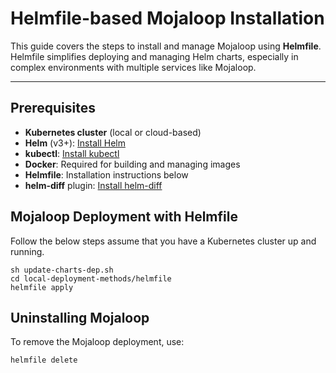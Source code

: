 
# Helmfile-based Mojaloop Installation

This guide covers the steps to install and manage Mojaloop using **Helmfile**. Helmfile simplifies deploying and managing Helm charts, especially in complex environments with multiple services like Mojaloop.

---

## Prerequisites

- **Kubernetes cluster** (local or cloud-based)
- **Helm** (v3+): [Install Helm](https://helm.sh/docs/intro/install/)
- **kubectl**: [Install kubectl](https://kubernetes.io/docs/tasks/tools/)
- **Docker**: Required for building and managing images
- **Helmfile**: Installation instructions below
- **helm-diff** plugin: [Install helm-diff](https://github.com/databus23/helm-diff?tab=readme-ov-file#using-helm-plugin-manager--23x)


## Mojaloop Deployment with Helmfile

Follow the below steps assume that you have a Kubernetes cluster up and running.

```
sh update-charts-dep.sh
cd local-deployment-methods/helmfile
helmfile apply
```

## Uninstalling Mojaloop
To remove the Mojaloop deployment, use:
```
helmfile delete
```
